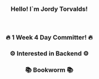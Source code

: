 <div align="center" >
  <h3> Hello! I`m Jordy Torvalds! </h3>
  <br>
  <h3> 🔥 1 Week 4 Day Committer! 🔥 </h3>
  <h3> ⚙ Interested in Backend ⚙ </h3>
  <h3> 📚 Bookworm 📚 </h3>
</div>
